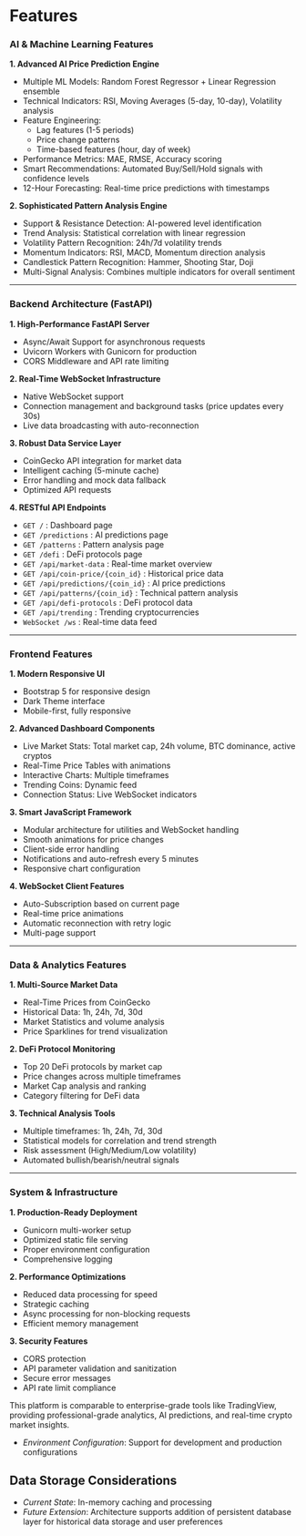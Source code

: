# Features

### AI & Machine Learning Features

**1. Advanced AI Price Prediction Engine**
- Multiple ML Models: Random Forest Regressor + Linear Regression ensemble
- Technical Indicators: RSI, Moving Averages (5-day, 10-day), Volatility analysis
- Feature Engineering:
  - Lag features (1-5 periods)
  - Price change patterns
  - Time-based features (hour, day of week)
- Performance Metrics: MAE, RMSE, Accuracy scoring
- Smart Recommendations: Automated Buy/Sell/Hold signals with confidence levels
- 12-Hour Forecasting: Real-time price predictions with timestamps

**2. Sophisticated Pattern Analysis Engine**
- Support & Resistance Detection: AI-powered level identification
- Trend Analysis: Statistical correlation with linear regression
- Volatility Pattern Recognition: 24h/7d volatility trends
- Momentum Indicators: RSI, MACD, Momentum direction analysis
- Candlestick Pattern Recognition: Hammer, Shooting Star, Doji
- Multi-Signal Analysis: Combines multiple indicators for overall sentiment

---

### Backend Architecture (FastAPI)

**1. High-Performance FastAPI Server**
- Async/Await Support for asynchronous requests
- Uvicorn Workers with Gunicorn for production
- CORS Middleware and API rate limiting

**2. Real-Time WebSocket Infrastructure**
- Native WebSocket support
- Connection management and background tasks (price updates every 30s)
- Live data broadcasting with auto-reconnection

**3. Robust Data Service Layer**
- CoinGecko API integration for market data
- Intelligent caching (5-minute cache)
- Error handling and mock data fallback
- Optimized API requests

**4. RESTful API Endpoints**
- `GET /` : Dashboard page
- `GET /predictions` : AI predictions page
- `GET /patterns` : Pattern analysis page
- `GET /defi` : DeFi protocols page
- `GET /api/market-data` : Real-time market overview
- `GET /api/coin-price/{coin_id}` : Historical price data
- `GET /api/predictions/{coin_id}` : AI price predictions
- `GET /api/patterns/{coin_id}` : Technical pattern analysis
- `GET /api/defi-protocols` : DeFi protocol data
- `GET /api/trending` : Trending cryptocurrencies
- `WebSocket /ws` : Real-time data feed

---

### Frontend Features

**1. Modern Responsive UI**
- Bootstrap 5 for responsive design
- Dark Theme interface
- Mobile-first, fully responsive

**2. Advanced Dashboard Components**
- Live Market Stats: Total market cap, 24h volume, BTC dominance, active cryptos
- Real-Time Price Tables with animations
- Interactive Charts: Multiple timeframes
- Trending Coins: Dynamic feed
- Connection Status: Live WebSocket indicators

**3. Smart JavaScript Framework**
- Modular architecture for utilities and WebSocket handling
- Smooth animations for price changes
- Client-side error handling
- Notifications and auto-refresh every 5 minutes
- Responsive chart configuration

**4. WebSocket Client Features**
- Auto-Subscription based on current page
- Real-time price animations
- Automatic reconnection with retry logic
- Multi-page support

---

### Data & Analytics Features

**1. Multi-Source Market Data**
- Real-Time Prices from CoinGecko
- Historical Data: 1h, 24h, 7d, 30d
- Market Statistics and volume analysis
- Price Sparklines for trend visualization

**2. DeFi Protocol Monitoring**
- Top 20 DeFi protocols by market cap
- Price changes across multiple timeframes
- Market Cap analysis and ranking
- Category filtering for DeFi data

**3. Technical Analysis Tools**
- Multiple timeframes: 1h, 24h, 7d, 30d
- Statistical models for correlation and trend strength
- Risk assessment (High/Medium/Low volatility)
- Automated bullish/bearish/neutral signals

---

### System & Infrastructure

**1. Production-Ready Deployment**
- Gunicorn multi-worker setup
- Optimized static file serving
- Proper environment configuration
- Comprehensive logging

**2. Performance Optimizations**
- Reduced data processing for speed
- Strategic caching
- Async processing for non-blocking requests
- Efficient memory management

**3. Security Features**
- CORS protection
- API parameter validation and sanitization
- Secure error messages
- API rate limit compliance


This platform is comparable to enterprise-grade tools like TradingView, providing professional-grade analytics, AI predictions, and real-time crypto market insights.

- *Environment Configuration*: Support for development and production configurations

## Data Storage Considerations

- *Current State*: In-memory caching and processing
- *Future Extension*: Architecture supports addition of persistent database layer for historical data storage and user preferences
